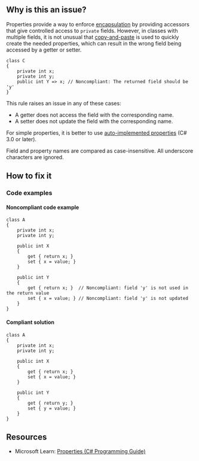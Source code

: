 ## Why is this an issue?

Properties provide a way to enforce [encapsulation](https://en.wikipedia.org/wiki/Encapsulation_%28computer_programming%29) by providing
accessors that give controlled access to `private` fields. However, in classes with multiple fields, it is not unusual that [copy-and-paste](https://en.wikipedia.org/wiki/Copy-and-paste_programming) is used to quickly create the needed properties, which can result
in the wrong field being accessed by a getter or setter.

    class C
    {
        private int x;
        private int y;
        public int Y => x; // Noncompliant: The returned field should be 'y'
    }

This rule raises an issue in any of these cases:

-   A getter does not access the field with the corresponding name.
-   A setter does not update the field with the corresponding name.

For simple properties, it is better to use [auto-implemented
properties](https://docs.microsoft.com/en-us/dotnet/csharp/programming-guide/classes-and-structs/auto-implemented-properties) (C# 3.0 or later).

Field and property names are compared as case-insensitive. All underscore characters are ignored.

## How to fix it

### Code examples

#### Noncompliant code example

    class A
    {
        private int x;
        private int y;
    
        public int X
        {
            get { return x; }
            set { x = value; }
        }
    
        public int Y
        {
            get { return x; }  // Noncompliant: field 'y' is not used in the return value
            set { x = value; } // Noncompliant: field 'y' is not updated
        }
    }

#### Compliant solution

    class A
    {
        private int x;
        private int y;
    
        public int X
        {
            get { return x; }
            set { x = value; }
        }
    
        public int Y
        {
            get { return y; }
            set { y = value; }
        }
    }

## Resources

-   Microsoft Learn: [Properties (C#
  Programming Guide)](https://learn.microsoft.com/en-us/dotnet/csharp/programming-guide/classes-and-structs/properties)